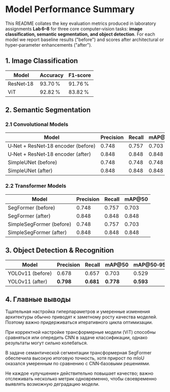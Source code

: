 # Model Performance Summary

This README collates the key evaluation metrics produced in laboratory assignments **Lab 6–8** for three core computer‑vision tasks: **image classification, semantic segmentation, and object detection**. For each model we report baseline results ("before") and scores after architectural or hyper‑parameter enhancements ("after").

## 1. Image Classification

| Model              | Accuracy    | F1‑score    |
| ------------------ | ----------- | ----------- |
| ResNet‑18          | 93.70 %     | 91.76 %     |
| ViT                | 92.82 %     | 83.82 %     |


## 2. Semantic Segmentation

### 2.1 Convolutional Models

| Model                              | Precision | Recall    | mAP\@50   |
| ---------------------------------- |-----------|-----------|-----------|
| U‑Net + ResNet‑18 encoder (before) | 0.748     | 0.757     | 0.703     |
| U‑Net + ResNet‑18 encoder (after)  | 0.848     | 0.848     | 0.848     |
| SimpleUNet (before)                | 0.748     | 0.748     | 0.748     |
| SimpleUNet (after)                 | 0.848     | 0.848     | 0.848     |

### 2.2 Transformer Models

| Model                    | Precision | Recall    | mAP\@50   |
| ------------------------ |-----------|-----------|-----------|
| SegFormer (before)       | 0.748     | 0.757     | 0.703     |
| SegFormer (after)        | 0.848     | 0.848     | 0.848     |
| SimpleSegFormer (before) | 0.748     | 0.757     | 0.703     |
| SimpleSegFormer (after)  | 0.848     | 0.848     | 0.848     |

## 3. Object Detection & Recognition

| Model           | Precision | Recall    | mAP\@50   | mAP\@50‑95 |
| --------------- | --------- | --------- | --------- | ---------- |
| YOLOv11 (before) | 0.678     | 0.657     | 0.703     | 0.529      |
| YOLOv11 (after)  | **0.798** | **0.681** | **0.778** | **0.593**  |

## 4. Главные выводы

Тщательная настройка гиперпараметров и умеренные изменения архитектуры обычно приводят к заметному росту качества моделей. Поэтому важно придерживаться итеративного цикла оптимизации.

При корректной настройке трансформерные модели (ViT) способны сравняться или опередить CNN в задаче классификации, однако результаты могут сильно колебаться.

В задаче семантической сегментации трансформерная SegFormer обеспечила высокую итоговую точность, хотя прирост по mIoU оказался умеренным по сравнению с CNN‑базовыми решениями.

Не каждое «улучшение» действительно повышает качество; важно отслеживать несколько метрик одновременно, чтобы своевременно выявлять возможную деградацию модели.
